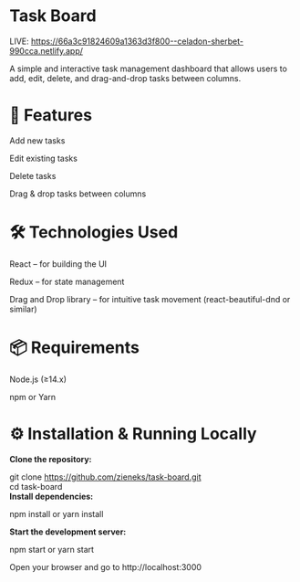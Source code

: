 # Task Board

LIVE:  https://66a3c91824609a1363d3f800--celadon-sherbet-990cca.netlify.app/ 


A simple and interactive task management dashboard that allows users to add, edit, delete, and drag-and-drop tasks between columns.

# 🚀 Features
Add new tasks

Edit existing tasks

Delete tasks

Drag & drop tasks between columns

# 🛠️ Technologies Used
React – for building the UI

Redux – for state management

Drag and Drop library – for intuitive task movement (react-beautiful-dnd or similar)

# 📦 Requirements
Node.js (≥14.x)

npm or Yarn

# ⚙️ Installation & Running Locally
<b>Clone the repository:</b>

git clone https://github.com/zieneks/task-board.git
<br>
cd task-board
<br>
<b>Install dependencies:</b>


npm install
 or
yarn install

<b>Start the development server:</b>

npm start
 or
yarn start

Open your browser and go to http://localhost:3000
